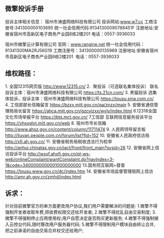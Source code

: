 ## 微擎投诉手册

投诉主体相关信息：
宿州市涛盛网络科技有限公司
投诉网站:www.w7.cc
工商注册号:341300000103695
统一社会信用代码:91341300090788451F
注册地址:安徽省宿州市高新区电子商务产业园6栋2楼201 
电话：0557-3936033

宿州市微擎云计算有限公司
官网：www.rangine.net
统一社会信用代码：91341300MA2RJ56G19
工商注册号：341300000135969
注册地址:安徽省宿州市高新区电子商务产业园6栋2楼201 
电话：0557-3936033


## 维权路径：
1. 全国12315网页版 
http://www.12315.cn/
2.  聚投诉（可选联名集体投诉）
联名投诉主体：宿州市涛盛网络科技有限公司
https://ts.21cn.com/
3. 黑猫投诉
选集体投诉，投诉主体：宿州市涛盛网络科技有限公司
https://tousu.sina.com.cn/
4. 工信部部长信箱留言
https://bzxx.miit.gov.cn/qa/znzx/main
5. 安徽省通信管理局局长留言
https://ahca.miit.gov.cn/gzcyjzxx/wyly/index.html
6.12318全国文化市场举报平台
https://jbts.mct.gov.cn/
7工信部 互联网信息服务投诉平台
https://yhssglxt.miit.gov.cn/web
8. 宿州市市长信箱
http://www.ahsz.gov.cn/content/column/11711474
9. 人民网领导留言板
http://liuyan.people.com.cn/forum/list?fid=152
10. 安徽省人民政府信访局
http://xfj.ah.gov.cn/
11. 安徽省税务局税收违法行为检举
http://anhui.chinatax.gov.cn/jact/front/front_main?sysid=26
12. 安徽省网上信访投诉平台
http://wsxf.ahxfj.gov.cn/pl-ws-web/onlineComplaint/wantComplaint.do?navIndex=3-1&code=3400000000001000000000
13.国务院互联网+督查
https://tousu.www.gov.cn/dc/index.htm
14. 安徽省市场监督管理局网上信访
http://amr.ah.gov.cn/zmhd/index.html


## 诉求：
针对目前微擎官方的单方面更改用户协议,我们用户需要解决的问题是:
1.微擎不得强制开发者收取年费,把收费权限交还给开发者;
2.微擎不得扰乱自由交易制度;
3.微擎不得强制停止应用使用权;用户自愿决定是否购买更新服务;
4.微擎不得强制植入云控台代码,随时篡改用户服务器代码;
5.微擎不得限制用户模块自由转让合并,把之前承诺的自由交易合并权交还给用户;
